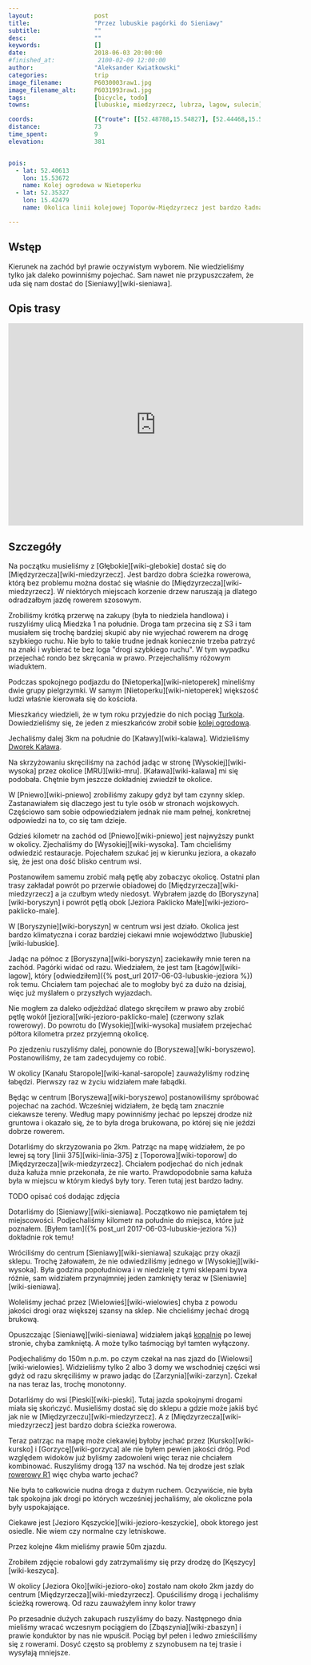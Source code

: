 ```yaml
---
layout:                 post
title:                  "Przez lubuskie pagórki do Sieniawy"
subtitle:               ""
desc:                   ""
keywords:               []
date:                   2018-06-03 20:00:00
#finished_at:            2100-02-09 12:00:00
author:                 "Aleksander Kwiatkowski"
categories:             trip
image_filename:         P6030003raw1.jpg
image_filename_alt:     P6031993raw1.jpg
tags:                   [bicycle, todo]
towns:                  [lubuskie, miedzyrzecz, lubrza, lagow, sulecin]

coords:                 [{"route": [[52.48788,15.54827], [52.44468,15.57883], [52.41590,15.54655], [52.36907,15.53368], [52.37536,15.46004], [52.36279,15.46227], [52.35629,15.44854], [52.35408,15.42433], [52.35723,15.38948], [52.36320,15.37833], [52.35272,15.36751], [52.36635,15.37953], [52.39454,15.36923], [52.38542,15.42467], [52.39972,15.41686], [52.41909,15.43420], [52.43909,15.52106], [52.44359,15.57754]], "type": "bicycle"}, {"route": [[52.35634,15.44759], [52.36986,15.43987], [52.37877,15.45909], [52.37342,15.46338]], "type": "bicycle"}]
distance:               73
time_spent:             9
elevation:              381


pois:
  - lat: 52.40613
    lon: 15.53672
    name: Kolej ogrodowa w Nietoperku
  - lat: 52.35327
    lon: 15.42479
    name: Okolica linii kolejowej Toporów-Międzyrzecz jest bardzo ładna

---
```



## Wstęp

Kierunek na zachód był prawie oczywistym wyborem. Nie wiedzieliśmy tylko jak
daleko powinniśmy pojechać. Sam nawet nie przypuszczałem, że uda się nam dostać
do [Sieniawy][wiki-sieniawa].

## Opis trasy

<iframe height='405' width='590' frameborder='0' allowtransparency='true' scrolling='no' src='https://www.strava.com/activities/1616531295/embed/e91400d61f4ed477d3cdcc71da16b4cb96da5d96'></iframe>

## Szczegóły

Na początku musieliśmy z [Głębokie][wiki-glebokie] dostać się do
[Międzyrzecza][wiki-miedzyrzecz]. Jest bardzo dobra ścieżka rowerowa, którą
bez problemu można dostać się właśnie do [Międzyrzecza][wiki-miedzyrzecz].
W niektórych miejscach korzenie drzew naruszają ja dlatego odradzałbym jazdę
rowerem szosowym.

Zrobiliśmy krótką przerwę na zakupy (była to niedziela handlowa) i
ruszyliśmy ulicą Miedzka 1 na południe. Droga tam przecina się z S3 i tam
musiałem się trochę bardziej skupić aby nie wyjechać rowerem na drogę szybkiego
ruchu. Nie było to takie trudne jednak koniecznie trzeba patrzyć na znaki
i wybierać te bez loga "drogi szybkiego ruchu". W tym wypadku przejechać
rondo bez skręcania w prawo.
Przejechaliśmy różowym wiaduktem.

Podczas spokojnego podjazdu do [Nietoperka][wiki-nietoperek] mineliśmy
dwie grupy pielgrzymki. W samym [Nietoperku][wiki-nietoperek] większość ludzi
właśnie kierowała się do kościoła.

[turkol-nietoperek]: http://turkol.pl/index.php?option=com_content&view=article&id=248

[nietoperek-kolej]: https://www.facebook.com/Nietoperek-agroturystka-294863914025940/

Mieszkańcy wiedzieli, że w tym roku przyjedzie do nich pociąg
[Turkola][turkol-nietoperek]. Dowiedzieliśmy się, że jeden z mieszkańców
zrobił sobie [kolej ogrodową][nietoperek-kolej].

[kalawa-dworek]: https://www.facebook.com/Dworek-Ka%C5%82awa-1642344002677249/

Jechaliśmy dalej 3km na południe do [Kaławy][wiki-kalawa]. Widzieliśmy
[Dworek Kaława][kalawa-dworek].

Na skrzyżowaniu skręciliśmy na zachód jadąc w stronę [Wysokiej][wiki-wysoka]
przez okolice [MRU][wiki-mru]. [Kaława][wiki-kalawa] mi się podobała. Chętnie
bym jeszcze dokładniej zwiedził te okolice.

W [Pniewo][wiki-pniewo] zrobiliśmy zakupy gdyż był tam czynny sklep.
Zastanawiałem się dlaczego jest tu tyle osób w stronach wojskowych. Częściowo
sam sobie odpowiedziałem jednak nie mam pełnej, konkretnej odpowiedzi na
to, co się tam dzieje.

Gdzieś kilometr na zachód od [Pniewo][wiki-pniewo] jest najwyższy punkt w okolicy.
Zjechaliśmy do [Wysokiej][wiki-wysoka]. Tam chcieliśmy odwiedzić restauracje.
Pojechałem szukać jej w kierunku jeziora, a okazało się, że jest ona dość blisko
centrum wsi.

Postanowiłem samemu zrobić małą pętlę aby zobaczyc okolicę. Ostatni plan trasy
zakładał powrót po przerwie obiadowej do [Międzyrzecza][wiki-miedzyrzecz] a
ja czułbym wtedy niedosyt. Wybrałem jazdę do [Boryszyna][wiki-boryszyn] i
powrót pętlą obok [Jeziora Paklicko Małe][wiki-jezioro-paklicko-male].

W [Boryszynie][wiki-boryszyn] w centrum wsi jest działo. Okolica jest bardzo klimatyczna
i coraz bardziej ciekawi mnie województwo [lubuskie][wiki-lubuskie].

Jadąc na północ z [Boryszyna][wiki-boryszyn] zaciekawiły mnie teren na zachód.
Pagórki widać od razu. Wiedziałem, że jest tam
[Łagów][wiki-lagow], który
[odwiedziłem]({% post_url 2017-06-03-lubuskie-jeziora %}) rok temu.
Chciałem tam pojechać ale to mogłoby być za dużo na dzisiaj, więc już
myślałem o przyszłych wyjazdach.

Nie mogłem za daleko odjeżdżać dlatego skręciłem w prawo aby zrobić
pętlę wokół [jeziora][wiki-jezioro-paklicko-male] (czerwony szlak rowerowy).
Do powrotu do [Wysokiej][wiki-wysoka] musiałem przejechać półtora kilometra
przez przyjemną okolicę.

Po zjedzeniu ruszyliśmy dalej, ponownie do [Boryszewa][wiki-boryszewo].
Postanowiliśmy, że tam zadecydujemy co robić.

W okolicy [Kanału Staropole][wiki-kanal-saropole] zauważyliśmy
rodzinę łabędzi. Pierwszy raz w życiu widziałem małe łabądki.

Będąc w centrum [Boryszewa][wiki-boryszewo] postanowiliśmy spróbować pojechać
na zachód. Wcześniej widziałem, że będą tam znacznie ciekawsze tereny.
Według mapy powinniśmy jechać po lepszej drodze niż gruntowa i okazało się,
że to była droga brukowana, po której się nie jeździ dobrze rowerem.

Dotarliśmy do skrzyzowania po 2km. Patrząc na mapę widziałem, że po lewej
są tory [linii 375][wiki-linia-375] z [Toporowa][wiki-toporow] do
[Międzyrzecza][wik-miedzyrzecz]. Chciałem podjechać do nich jednak
duża kałuża mnie przekonała, że nie warto. Prawdopodobnie sama kałuża była
w miejscu w którym kiedyś były tory. Teren tutaj jest bardzo ładny.

TODO opisać coś dodając zdjęcia

Dotarliśmy do [Sieniawy][wiki-sieniawa]. Początkowo nie pamiętałem tej
miejscowości. Podjechaliśmy kilometr na południe do miejsca,
które już poznałem. [Byłem tam]({% post_url 2017-06-03-lubuskie-jeziora %})
dokładnie rok temu!

Wróciliśmy do centrum [Sieniawy][wiki-sieniawa] szukając przy okazji
sklepu. Trochę żałowałem, że nie odwiedziliśmy jednego w [Wysokiej][wiki-wysoka].
Była godzina popołudniowa i w niedzielę z tymi sklepami bywa różnie, sam
widziałem przynajmniej jeden zamknięty teraz w [Sieniawie][wiki-sieniawa].

Woleliśmy jechać przez [Wielowieś][wiki-wielowies] chyba z powodu jakości
drogi oraz większej szansy na sklep. Nie chcieliśmy jechać drogą brukową.

[sieniawa-kopalnia]: http://www.sieniawa.com/

Opuszczając [Sieniawę][wiki-sieniawa] widziałem jakąś [kopalnię][sieniawa-kopalnia]
po lewej stronie, chyba zamkniętą. A może tylko taśmociąg był tamten wyłączony.

Podjechaliśmy do 150m n.p.m. po czym czekał na nas
zjazd do [Wielowsi][wiki-wielowies]. Widzieliśmy tylko 2 albo 3 domy we
wschodniej części wsi gdyż od razu skręciliśmy w prawo jadąc do
[Zarzynia][wiki-zarzyn]. Czekał na nas teraz las, trochę monotonny.

Dotarliśmy do wsi [Pieski][wiki-pieski]. Tutaj jazda spokojnymi drogami
miała się skończyć. Musieliśmy dostać się do sklepu a gdzie może
jakiś być jak nie w [Międzyrzeczu][wiki-miedzyrzecz]. A z
[Międzyrzecza][wiki-miedzyrzecz] jest bardzo dobra ścieżka rowerowa.

Teraz patrząc na mapę może ciekawiej byłoby jechać przez
[Kursko][wiki-kursko] i [Gorzycę][wiki-gorzyca] ale nie byłem pewien
jakości dróg. Pod względem widoków już byliśmy zadowoleni więc
teraz nie chciałem kombinować.
Ruszyliśmy drogą 137 na wschód. Na tej drodze jest szlak
[rowerowy R1][wiki-r1] więc chyba warto jechać?

[wiki-r1]: https://pl.wikipedia.org/wiki/Szlak_rowerowy_R1

Nie była to całkowicie nudna droga z dużym ruchem. Oczywiście, nie była
tak spokojna jak drogi po których wcześniej jechaliśmy, ale okoliczne pola
były uspokajające.

Ciekawe jest [Jezioro Kęszyckie][wiki-jezioro-keszyckie], obok ktorego
jest osiedle. Nie wiem czy normalne czy letniskowe.

Przez kolejne 4km mieliśmy prawie 50m zjazdu.

Zrobiłem zdjęcie robalowi gdy zatrzymaliśmy się przy
drodzę do [Kęszycy][wiki-keszyca].

W okolicy [Jeziora Oko][wiki-jezioro-oko] zostało nam około 2km jazdy
do centrum [Międzyrzecza][wiki-miedzyrzecz]. Opuściliśmy drogą i jechaliśmy
ścieżką rowerową. Od razu zauważyłem inny kolor trawy

Po przesadnie dużych zakupach ruszyliśmy do bazy. Następnego dnia mieliśmy
wracać wczesnym pociągiem do [Zbąszynia][wiki-zbaszyn] i prawie konduktor by
nas nie wpuścił. Pociąg był pełen i ledwo zmieściliśmy się z rowerami.
Dosyć często są problemy z szynobusem na tej trasie i wysyłają mniejsze.
